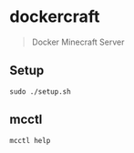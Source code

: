 # dockercraft

> Docker Minecraft Server

## Setup

```shell
sudo ./setup.sh
```

## mcctl

```shell
mcctl help
```
